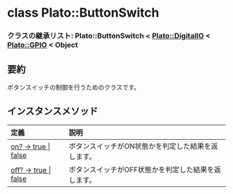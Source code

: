 # class Plato::ButtonSwitch

### クラスの継承リスト: Plato::ButtonSwitch < [Plato::DigitalIO](../digitalio/README.md) < [Plato::GPIO](../gpio/README.md) < Object

## 要約

ボタンスイッチの制御を行うためのクラスです。  

## インスタンスメソッド

|定義|説明|
|:--|:--|
|[on? -> true \| false](ison.md)|ボタンスイッチがON状態かを判定した結果を返します。|
|[off? -> true \| false](isoff.md)|ボタンスイッチがOFF状態かを判定した結果を返します。|
